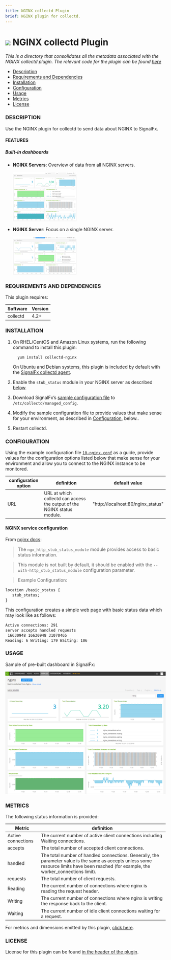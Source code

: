 ```yaml
---
title: NGINX collectd Plugin
brief: NGINX plugin for collectd.
---
```

# ![](https://github.com/signalfx/integrations/blob/master/collectd-nginx/img/integrations_nginx.png) NGINX collectd Plugin

_This is a directory that consolidates all the metadata associated with the NGINX collectd plugin. The relevant code for the plugin can be found [here](https://github.com/signalfx/collectd/blob/master/src/nginx.c)_

- [Description](#description)
- [Requirements and Dependencies](#requirements-and-dependencies)
- [Installation](#installation)
- [Configuration](#configuration)
- [Usage](#usage)
- [Metrics](#metrics)
- [License](#license)

### DESCRIPTION

Use the NGINX plugin for collectd to send data about NGINX to SignalFx.

#### FEATURES

##### Built-in dashboards

- **NGINX Servers**: Overview of data from all NGINX servers.

  [<img src='./img/dashboard_nginx_servers.png' width=200px>](./img/dashboard_nginx_servers.png)

- **NGINX Server**: Focus on a single NGINX server.

  [<img src='./img/dashboard_nginx_server.png' width=200px>](./img/dashboard_nginx_server.png)  

### REQUIREMENTS AND DEPENDENCIES

This plugin requires:

| Software          | Version        |
|-------------------|----------------|
| collectd |  4.2+  |

### INSTALLATION

1. On RHEL/CentOS and Amazon Linux systems, run the following command to install this plugin:

         yum install collectd-nginx
         
   On Ubuntu and Debian systems, this plugin is included by default with the [SignalFx collectd agent](../collectd). 
         
1. Enable the `stub_status` module in your NGINX server as described [below](#configuration).

1. Download SignalFx’s [sample configuration file](https://github.com/signalfx/integrations/blob/master/collectd-nginx/10-nginx.conf) to `/etc/collectd/managed_config`.

1. Modify the sample configuration file to provide values that make sense for your environment, as described in [Configuration](#configuration), below..

1. Restart collectd.

### CONFIGURATION

Using the example configuration file [`10-nginx.conf`](https://github.com/signalfx/integrations/blob/master/collectd-nginx/10-nginx.conf) as a guide, provide values for the configuration options listed below that make sense for your environment and allow you to connect to the NGINX instance to be monitored.

| configuration option | definition | default value |
| ---------------------|------------|---------------|
| URL | URL at which collectd can access the output of the NGINX status module.  | "http://localhost:80/nginx_status" |

#### NGINX service configuration

From [nginx docs](http://nginx.org/en/docs/http/ngx_http_stub_status_module.html):
>The `ngx_http_stub_status_module` module provides access to basic status information.

>This module is not built by default, it should be enabled with the `--with-http_stub_status_module` configuration parameter.

>Example Configuration:
```
location /basic_status {
   stub_status;
}
```
This configuration creates a simple web page with basic status data which may look like as follows:
```
Active connections: 291
server accepts handled requests
 16630948 16630948 31070465
Reading: 6 Writing: 179 Waiting: 106
```

### USAGE

Sample of pre-built dashboard in SignalFx:

![](././img/dashboard_nginx.png)

### METRICS

The following status information is provided:

| Metric | definition |
| ---------------------|-------------|
|Active connections| The current number of active client connections including Waiting connections.|
|accepts|The total number of accepted client connections.|
|handled|The total number of handled connections. Generally, the parameter value is the same as accepts unless some resource limits have been reached (for example, the worker_connections limit).|
|requests|The total number of client requests.|
|Reading|The current number of connections where nginx is reading the request header.|
|Writing|The current number of connections where nginx is writing the response back to the client.|
|Waiting|The current number of idle client connections waiting for a request.|


For metrics and dimensions emitted by this plugin, [click here](././docs).

### LICENSE

License for this plugin can be found [in the header of the plugin](https://github.com/signalfx/collectd/blob/master/src/nginx.c).
